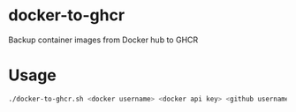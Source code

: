 # docker-to-ghcr
Backup container images from Docker hub to GHCR

# Usage
```bash
./docker-to-ghcr.sh <docker username> <docker api key> <github username> <github api key>
```
